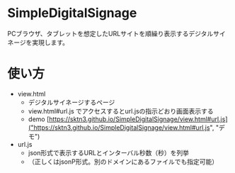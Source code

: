 # SimpleDigitalSignage

PCブラウザ、タブレットを想定したURLサイトを順繰り表示するデジタルサイネージを実現します。

# 使い方
- view.html
    - デジタルサイネージするページ
    - view.html#url.js でアクセスするとurl.jsの指示どおり画面表示する
    - demo [https://sktn3.github.io/SimpleDigitalSignage/view.html#url.js]("https://sktn3.github.io/SimpleDigitalSignage/view.html#url.js", "デモ")
- url.js
    - json形式で表示するURLとインターバル秒数（秒）を列挙
    - （正しくはjsonP形式。別のドメインにあるファイルでも指定可能）

